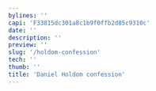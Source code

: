 ```yaml
---
bylines: ''
capi: 'F33815dc301a8c1b9f0ffb2d85c9310c'
date: ''
description: ''
preview: ''
slug: '/holdom-confession'
tech: ''
thumb: ''
title: 'Daniel Holdom confession'
---
```

